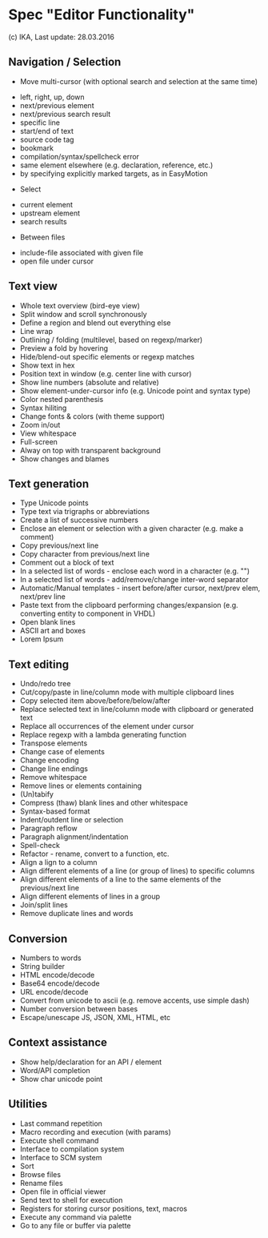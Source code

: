 Spec "Editor Functionality"
===========================

(c) IKA, Last update: 28.03.2016

Navigation / Selection
----------------------
* Move multi-cursor (with optional search and selection at the same time)
- left, right, up, down
- next/previous element
- next/previous search result
- specific line
- start/end of text
- source code tag
- bookmark
- compilation/syntax/spellcheck error
- same element elsewhere (e.g. declaration, reference, etc.)
- by specifying explicitly marked targets, as in EasyMotion
* Select
- current element
- upstream element
- search results
* Between files
- include-file associated with given file
- open file under cursor

Text view
---------
* Whole text overview (bird-eye view)
* Split window and scroll synchronously
* Define a region and blend out everything else
* Line wrap
* Outlining / folding (multilevel, based on regexp/marker)
* Preview a fold by hovering
* Hide/blend-out specific elements or regexp matches
* Show text in hex
* Position text in window (e.g. center line with cursor)
* Show line numbers (absolute and relative)
* Show element-under-cursor info (e.g. Unicode point and syntax type)
* Color nested parenthesis
* Syntax hiliting
* Change fonts & colors (with theme support)
* Zoom in/out
* View whitespace
* Full-screen
* Alway on top with transparent background
* Show changes and blames


Text generation
---------------
* Type Unicode points
* Type text via trigraphs or abbreviations
* Create a list of successive numbers
* Enclose an element or selection with a given character (e.g. make a comment)
* Copy previous/next line
* Copy character from previous/next line
* Comment out a block of text
* In a selected list of words - enclose each word in a character (e.g. "")
* In a selected list of words - add/remove/change inter-word separator
* Automatic/Manual templates - insert before/after cursor, next/prev elem, next/prev line
* Paste text from the clipboard performing changes/expansion (e.g. converting entity to component in VHDL)
* Open blank lines
* ASCII art and boxes
* Lorem Ipsum


Text editing
------------
* Undo/redo tree
* Cut/copy/paste in line/column mode with multiple clipboard lines
* Copy selected item above/before/below/after
* Replace selected text in line/column mode with clipboard or generated text
* Replace all occurrences of the element under cursor
* Replace regexp with a lambda generating function
* Transpose elements
* Change case of elements
* Change encoding
* Change line endings
* Remove whitespace
* Remove lines or elements containing
* (Un)tabify
* Compress (thaw) blank lines and other whitespace
* Syntax-based format
* Indent/outdent line or selection
* Paragraph reflow
* Paragraph alignment/indentation
* Spell-check
* Refactor - rename, convert to a function, etc.
* Align a lign to a column
* Align different elements of a line (or group of lines) to specific columns
* Align different elements of a line to the same elements of the previous/next line
* Align different elements of lines in a group
* Join/split lines
* Remove duplicate lines and words

Conversion
----------
* Numbers to words
* String builder
* HTML encode/decode
* Base64 encode/decode
* URL encode/decode
* Convert from unicode to ascii (e.g. remove accents, use simple dash)
* Number conversion between bases
* Escape/unescape JS, JSON, XML, HTML, etc

Context assistance
------------------
* Show help/declaration for an API / element
* Word/API completion
* Show char unicode point

Utilities
---------
* Last command repetition
* Macro recording and execution (with params)
* Execute shell command
* Interface to compilation system
* Interface to SCM system
* Sort
* Browse files
* Rename files
* Open file in official viewer
* Send text to shell for execution
* Registers for storing cursor positions, text, macros
* Execute any command via palette
* Go to any file or buffer via palette

